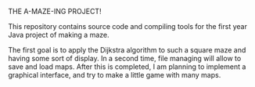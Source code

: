 THE A-MAZE-ING PROJECT!

This repository contains source code and compiling tools for the
 first year Java project of making a maze.

The first goal is to apply the Dijkstra algorithm to such a square
 maze and having some sort of display.
In a second time, file managing will allow to save and load maps.
After this is completed, I am planning to implement a graphical
 interface, and try to make a little game with many maps.
